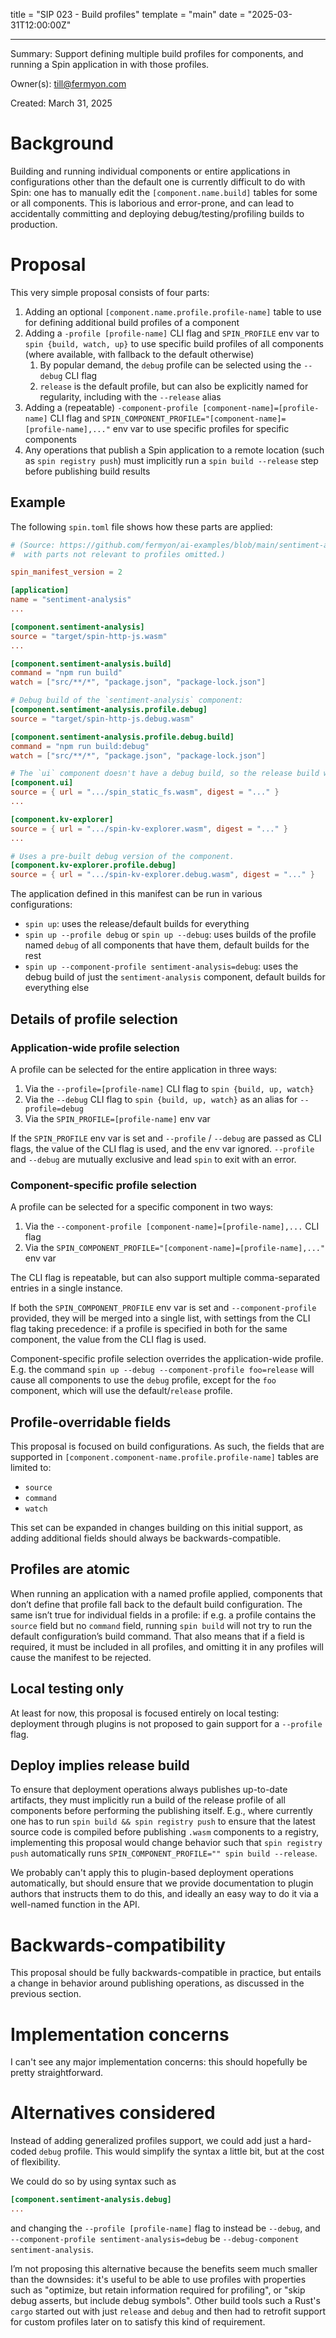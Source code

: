 title = "SIP 023 - Build profiles"
template = "main"
date = "2025-03-31T12:00:00Z"

---

Summary: Support defining multiple build profiles for components, and running a Spin application in with those profiles.

Owner(s): [till@fermyon.com](mailto:till@fermyon.com)

Created: March 31, 2025

# Background

Building and running individual components or entire applications in configurations other than the default one is currently difficult to do with Spin: one has to manually edit the `[component.name.build]` tables for some or all components. This is laborious and error-prone, and can lead to accidentally committing and deploying debug/testing/profiling builds to production.

# Proposal

This very simple proposal consists of four parts:

1. Adding an optional `[component.name.profile.profile-name]` table to use for defining additional build profiles of a component
2. Adding a `-profile [profile-name]` CLI flag and `SPIN_PROFILE` env var to `spin {build, watch, up}` to use specific build profiles of all components (where available, with fallback to the default otherwise)
   1. By popular demand, the `debug` profile can be selected using the `--debug` CLI flag
   2. `release` is the default profile, but can also be explicitly named for regularity, including with the `--release` alias
3. Adding a (repeatable) `-component-profile [component-name]=[profile-name]` CLI flag and `SPIN_COMPONENT_PROFILE="[component-name]=[profile-name],..."` env var to use specific profiles for specific components
4. Any operations that publish a Spin application to a remote location (such as `spin registry push`) must implicitly run a `spin build --release` step before publishing build results

## Example

The following `spin.toml` file shows how these parts are applied:

```toml
# (Source: https://github.com/fermyon/ai-examples/blob/main/sentiment-analysis-ts/spin.toml,
#  with parts not relevant to profiles omitted.)

spin_manifest_version = 2

[application]
name = "sentiment-analysis"
...

[component.sentiment-analysis]
source = "target/spin-http-js.wasm"
...

[component.sentiment-analysis.build]
command = "npm run build"
watch = ["src/**/*", "package.json", "package-lock.json"]

# Debug build of the `sentiment-analysis` component:
[component.sentiment-analysis.profile.debug]
source = "target/spin-http-js.debug.wasm"

[component.sentiment-analysis.profile.debug.build]
command = "npm run build:debug"
watch = ["src/**/*", "package.json", "package-lock.json"]

# The `ui` component doesn't have a debug build, so the release build will always be used.
[component.ui]
source = { url = ".../spin_static_fs.wasm", digest = "..." }
...

[component.kv-explorer]
source = { url = ".../spin-kv-explorer.wasm", digest = "..." }
...

# Uses a pre-built debug version of the component.
[component.kv-explorer.profile.debug]
source = { url = ".../spin-kv-explorer.debug.wasm", digest = "..." }
```

The application defined in this manifest can be run in various configurations:

- `spin up`: uses the release/default builds for everything
- `spin up --profile debug` or `spin up --debug`: uses builds of the profile named `debug` of all components that have them, default builds for the rest
- `spin up --component-profile sentiment-analysis=debug`: uses the debug build of just the `sentiment-analysis` component, default builds for everything else

## Details of profile selection

### Application-wide profile selection

A profile can be selected for the entire application in three ways:
1. Via the `--profile=[profile-name]` CLI flag to `spin {build, up, watch}`
2. Via the `--debug` CLI flag to `spin {build, up, watch}` as an alias for `--profile=debug`
3. Via the `SPIN_PROFILE=[profile-name]` env var

If the `SPIN_PROFILE` env var is set and `--profile` / `--debug` are passed as CLI flags, the value of the CLI flag is used, and the env var ignored. `--profile` and `--debug` are mutually exclusive and lead `spin` to exit with an error.

### Component-specific profile selection

A profile can be selected for a specific component in two ways:
1. Via the `--component-profile [component-name]=[profile-name],...` CLI flag
2. Via the `SPIN_COMPONENT_PROFILE="[component-name]=[profile-name],..."` env var

The CLI flag is repeatable, but can also support multiple comma-separated entries in a single instance.

If both the `SPIN_COMPONENT_PROFILE` env var is set and `--component-profile` provided, they will be merged into a single list, with settings from the CLI flag taking precedence: if a profile is specified in both for the same component, the value from the CLI flag is used.

Component-specific profile selection overrides the application-wide profile. E.g. the command `spin up --debug --component-profile foo=release` will cause all components to use the `debug` profile, except for the `foo` component, which will use the default/`release` profile.

## Profile-overridable fields

This proposal is focused on build configurations. As such, the fields that are supported in `[component.component-name.profile.profile-name]` tables are limited to:

- `source`
- `command`
- `watch`

This set can be expanded in changes building on this initial support, as adding additional fields should always be backwards-compatible.

## Profiles are atomic

When running an application with a named profile applied, components that don’t define that profile fall back to the default build configuration. The same isn’t true for individual fields in a profile: if e.g. a profile contains the `source` field but no `command` field, running `spin build` will not try to run the default configuration’s build command. That also means that if a field is required, it must be included in all profiles, and omitting it in any profiles will cause the manifest to be rejected.

## Local testing only

At least for now, this proposal is focused entirely on local testing: deployment through plugins is not proposed to gain support for a `--profile` flag.

## Deploy implies release build

To ensure that deployment operations always publishes up-to-date artifacts, they must implicitly run a build of the release profile of all components before performing the publishing itself. E.g., where currently one has to run `spin build && spin registry push` to ensure that the latest source code is compiled before publishing `.wasm` components to a registry, implementing this proposal would change behavior such that `spin registry push` automatically runs `SPIN_COMPONENT_PROFILE="" spin build --release`.

We probably can't apply this to plugin-based deployment operations automatically, but should ensure that we provide documentation to plugin authors that instructs them to do this, and ideally an easy way to do it via a well-named function in the API.

# Backwards-compatibility

This proposal should be fully backwards-compatible in practice, but entails a change in behavior around publishing operations, as discussed in the previous section.

# Implementation concerns

I can't see any major implementation concerns: this should hopefully be pretty straightforward.

# Alternatives considered

Instead of adding generalized profiles support, we could add just a hard-coded `debug` profile. This would simplify the syntax a little bit, but at the cost of flexibility.

We could do so by using syntax such as

```toml
[component.sentiment-analysis.debug]
...
```

and changing the `--profile [profile-name]` flag to instead be `--debug`, and `--component-profile sentiment-analysis=debug` be `--debug-component sentiment-analysis`.

I’m not proposing this alternative because the benefits seem much smaller than the downsides: it's useful to be able to use profiles with properties such as "optimize, but retain information required for profiling", or "skip debug asserts, but include debug symbols". Other build tools such a Rust's `cargo` started out with just `release` and `debug` and then had to retrofit support for custom profiles later on to satisfy this kind of requirement.
